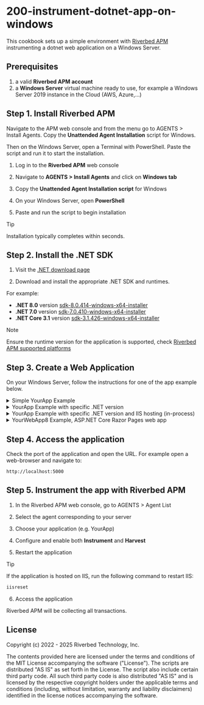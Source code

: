 # 200-instrument-dotnet-app-on-windows

This cookbook sets up a simple environment with [Riverbed APM](https://www.riverbed.com/products/application-performance-monitoring/) instrumenting a dotnet web application on a Windows Server. 

## Prerequisites

1. a valid **Riverbed APM account**
2. a **Windows Server** virtual machine ready to use, for example a Windows Server 2019 instance in the Cloud (AWS, Azure,...)

## Step 1. Install Riverbed APM

Navigate to the APM web console and from the menu go to AGENTS > Install Agents. Copy the **Unattended Agent Installation** script for Windows.

Then on the Windows Server, open a Terminal with PowerShell. Paste the script and run it to start the installation. 

1. Log in to the **Riverbed APM** web console

2. Navigate to **AGENTS > Install Agents** and click on **Windows tab**

3. Copy the **Unattended Agent Installation script** for Windows

4. On your Windows Server, open **PowerShell**

5. Paste and run the script to begin installation

> [!Tip]
> Installation typically completes within seconds.

## Step 2. Install the .NET SDK

1. Visit the [.NET download page](https://dotnet.microsoft.com/download/dotnet) 

2. Download and install the appropriate .NET SDK and runtimes.

For example:

* **.NET 8.0** version [sdk-8.0.414-windows-x64-installer](https://dotnet.microsoft.com/en-us/download/dotnet/8.0)
* **.NET 7.0** version [sdk-7.0.410-windows-x64-installer](https://dotnet.microsoft.com/en-us/download/dotnet/7.0)
* **.NET Core 3.1** version [sdk-3.1.426-windows-x64-installer](https://dotnet.microsoft.com/en-us/download/dotnet/3.1)

> [!Note]
> Ensure the runtime version for the application is supported, check [Riverbed APM supported platforms](https://help.aternity.com/bundle/release_news_apm_agent_console_apm/page/console/topics/apm_supported_platforms.html)



## Step 3. Create a Web Application

On your Windows Server, follow the instructions for one of the app example below.

<details>
  <summary>Simple YourApp Example</summary>

Run the following commands in PowerShell:

```powershell
New-Item -type directory -Path C:\src
Set-Location C:\src
dotnet new web --name YourApp

Set-Location C:\src\YourApp
dotnet run
```

</details>

<details>
  <summary>YourApp Example with specific .NET version</summary>

```powershell
New-Item -type directory -Path C:\src
Set-Location C:\src
dotnet new web --name YourApp8 --framework net8.0

Set-Location C:\src\YourApp8
dotnet run
```

</details>


<details>
  <summary>YourApp Example with specific .NET version and IIS hosting (in-process)</summary>

Run the following commands in PowerShell to generate the application:

```powershell
New-Item -type directory -Path C:\src
Set-Location C:\src
dotnet new web --name YourApp8IIS --framework net8.0
Set-Location C:\src\YourApp8IIS
```

In this folder, edit the project file `C:\src\YourApp8IIS\YourApp8IIS.csproj` and add the following inside the `PropertyGroup` XML element.

```xml
<AspNetCoreHostingModel>InProcess</AspNetCoreHostingModel>
```

Run the following command to build and publish the application inside the folder `c:\app`:

```PowerShell
dotnet publish --configuration Release --output c:\app\YourApp8IIS
```

In IIS, you can then add a new Site and configure. For example:

* Name: `YourApp8IIS`
* Folder: `c:\app\YourApp8IIS`
* Port: 5000

> [!Tip]
> The .NET Hosting Bundle is required for IIS hosting. If it is not already installed refer to the [.NET page](https://dotnet.microsoft.com/download/dotnet)

</details>

<details>
  <summary>YourWebApp8 Example, ASP.NET Core Razor Pages web app</summary>

```powershell
New-Item -type directory -Path C:\src
Set-Location C:\src
dotnet new webapp --name YourWebApp8 --framework net8.0

Set-Location C:\src\YourWebApp8
dotnet run
```

</details>

## Step 4. Access the application

Check the port of the application and open the URL. For example open a web-browser and navigate to:

```shell
http://localhost:5000
```

## Step 5. Instrument the app with Riverbed APM

1. In the Riverbed APM web console, go to AGENTS > Agent List

2. Select the agent corresponding to your server

3. Choose your application (e.g. YourApp)

4. Configure and enable both **Instrument** and **Harvest**

5. Restart the application

> [!Tip]
> If the application is hosted on IIS, run the following command to restart IIS:
> ```Powershell
> iisreset
> ```

6. Access the application

Riverbed APM will be collecting all transactions.

## License

Copyright (c) 2022 - 2025 Riverbed Technology, Inc.

The contents provided here are licensed under the terms and conditions of the MIT License accompanying the software ("License"). The scripts are distributed "AS IS" as set forth in the License. The script also include certain third party code. All such third party code is also distributed "AS IS" and is licensed by the respective copyright holders under the applicable terms and conditions (including, without limitation, warranty and liability disclaimers) identified in the license notices accompanying the software.
